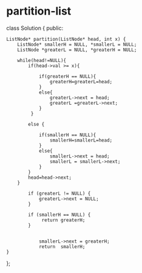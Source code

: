 # partition-list
class Solution {
public:




    ListNode* partition(ListNode* head, int x) {
        ListNode* smallerH = NULL, *smallerL = NULL;
        ListNode *greaterL = NULL, *greaterH = NULL;
        
        while(head!=NULL){ 
            if(head->val >= x){
                 
                if(greaterH == NULL){
                    greaterH=greaterL=head;
                }
                else{
                    greaterL->next = head; 
                    greaterL =greaterL->next;
                }              
             }
            
            else {
               
                if(smallerH == NULL){
                    smallerH=smallerL=head;
                }
                else{
                    smallerL->next = head; 
                    smallerL = smallerL->next;
                }
            }
            head=head->next;
        }
              
            if (greaterL != NULL) {
                greaterL->next = NULL; 
            }

            if (smallerH == NULL) { 
                 return greaterH; 
            } 
           
                
                smallerL->next = greaterH; 
                return  smallerH;    
    }
};
